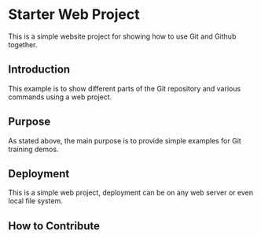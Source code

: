 # Starter Web Project

This is a simple website project for showing how to use Git and Github together.

## Introduction

This example is to show different parts of the Git repository and various commands using a web project. 

## Purpose

As stated above, the main purpose is to provide simple examples for Git training demos. 

## Deployment

This is a simple web project, deployment can be on any web server or even local file system. 

## How to Contribute